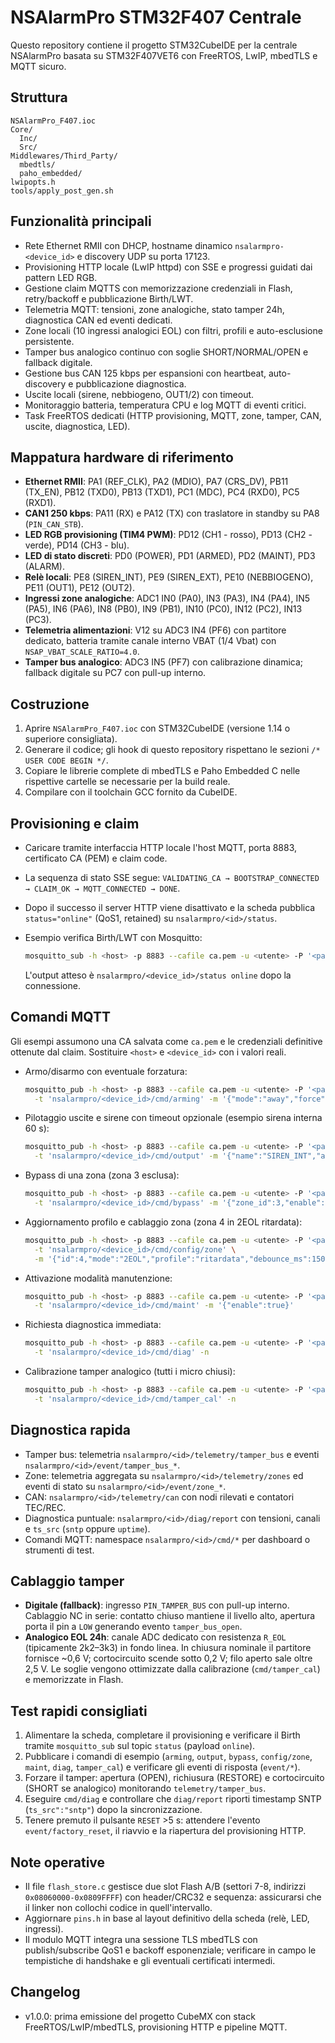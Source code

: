 # NSAlarmPro STM32F407 Centrale

Questo repository contiene il progetto STM32CubeIDE per la centrale NSAlarmPro basata su STM32F407VET6 con FreeRTOS, LwIP, mbedTLS e MQTT sicuro.

## Struttura

```
NSAlarmPro_F407.ioc
Core/
  Inc/
  Src/
Middlewares/Third_Party/
  mbedtls/
  paho_embedded/
lwipopts.h
tools/apply_post_gen.sh
```

## Funzionalità principali

- Rete Ethernet RMII con DHCP, hostname dinamico `nsalarmpro-<device_id>` e discovery UDP su porta 17123.
- Provisioning HTTP locale (LwIP httpd) con SSE e progressi guidati dai pattern LED RGB.
- Gestione claim MQTTS con memorizzazione credenziali in Flash, retry/backoff e pubblicazione Birth/LWT.
- Telemetria MQTT: tensioni, zone analogiche, stato tamper 24h, diagnostica CAN ed eventi dedicati.
- Zone locali (10 ingressi analogici EOL) con filtri, profili e auto-esclusione persistente.
- Tamper bus analogico continuo con soglie SHORT/NORMAL/OPEN e fallback digitale.
- Gestione bus CAN 125 kbps per espansioni con heartbeat, auto-discovery e pubblicazione diagnostica.
- Uscite locali (sirene, nebbiogeno, OUT1/2) con timeout.
- Monitoraggio batteria, temperatura CPU e log MQTT di eventi critici.
- Task FreeRTOS dedicati (HTTP provisioning, MQTT, zone, tamper, CAN, uscite, diagnostica, LED).

## Mappatura hardware di riferimento

- **Ethernet RMII**: PA1 (REF_CLK), PA2 (MDIO), PA7 (CRS_DV), PB11 (TX_EN), PB12 (TXD0), PB13 (TXD1), PC1 (MDC), PC4 (RXD0), PC5 (RXD1).
- **CAN1 250 kbps**: PA11 (RX) e PA12 (TX) con traslatore in standby su PA8 (`PIN_CAN_STB`).
- **LED RGB provisioning (TIM4 PWM)**: PD12 (CH1 - rosso), PD13 (CH2 - verde), PD14 (CH3 - blu).
- **LED di stato discreti**: PD0 (POWER), PD1 (ARMED), PD2 (MAINT), PD3 (ALARM).
- **Relè locali**: PE8 (SIREN_INT), PE9 (SIREN_EXT), PE10 (NEBBIOGENO), PE11 (OUT1), PE12 (OUT2).
- **Ingressi zone analogiche**: ADC1 IN0 (PA0), IN3 (PA3), IN4 (PA4), IN5 (PA5), IN6 (PA6), IN8 (PB0), IN9 (PB1), IN10 (PC0), IN12 (PC2), IN13 (PC3).
- **Telemetria alimentazioni**: V12 su ADC3 IN4 (PF6) con partitore dedicato, batteria tramite canale interno VBAT (1/4 Vbat) con `NSAP_VBAT_SCALE_RATIO=4.0`.
- **Tamper bus analogico**: ADC3 IN5 (PF7) con calibrazione dinamica; fallback digitale su PC7 con pull-up interno.

## Costruzione

1. Aprire `NSAlarmPro_F407.ioc` con STM32CubeIDE (versione 1.14 o superiore consigliata).
2. Generare il codice; gli hook di questo repository rispettano le sezioni `/* USER CODE BEGIN */`.
3. Copiare le librerie complete di mbedTLS e Paho Embedded C nelle rispettive cartelle se necessarie per la build reale.
4. Compilare con il toolchain GCC fornito da CubeIDE.

## Provisioning e claim

- Caricare tramite interfaccia HTTP locale l'host MQTT, porta 8883, certificato CA (PEM) e claim code.
- La sequenza di stato SSE segue: `VALIDATING_CA → BOOTSTRAP_CONNECTED → CLAIM_OK → MQTT_CONNECTED → DONE`.
- Dopo il successo il server HTTP viene disattivato e la scheda pubblica `status="online"` (QoS1, retained) su `nsalarmpro/<id>/status`.
- Esempio verifica Birth/LWT con Mosquitto:

  ```bash
  mosquitto_sub -h <host> -p 8883 --cafile ca.pem -u <utente> -P '<password>' -t 'nsalarmpro/<device_id>/status' -v
  ```
  L'output atteso è `nsalarmpro/<device_id>/status online` dopo la connessione.

## Comandi MQTT

Gli esempi assumono una CA salvata come `ca.pem` e le credenziali definitive ottenute dal claim. Sostituire `<host>` e `<device_id>` con i valori reali.

- Armo/disarmo con eventuale forzatura:

  ```bash
  mosquitto_pub -h <host> -p 8883 --cafile ca.pem -u <utente> -P '<password>' \
    -t 'nsalarmpro/<device_id>/cmd/arming' -m '{"mode":"away","force":false}'
  ```

- Pilotaggio uscite e sirene con timeout opzionale (esempio sirena interna 60 s):

  ```bash
  mosquitto_pub -h <host> -p 8883 --cafile ca.pem -u <utente> -P '<password>' \
    -t 'nsalarmpro/<device_id>/cmd/output' -m '{"name":"SIREN_INT","action":"on","timeout_s":60}'
  ```

- Bypass di una zona (zona 3 esclusa):

  ```bash
  mosquitto_pub -h <host> -p 8883 --cafile ca.pem -u <utente> -P '<password>' \
    -t 'nsalarmpro/<device_id>/cmd/bypass' -m '{"zone_id":3,"enable":true}'
  ```

- Aggiornamento profilo e cablaggio zona (zona 4 in 2EOL ritardata):

  ```bash
  mosquitto_pub -h <host> -p 8883 --cafile ca.pem -u <utente> -P '<password>' \
    -t 'nsalarmpro/<device_id>/cmd/config/zone' \
    -m '{"id":4,"mode":"2EOL","profile":"ritardata","debounce_ms":150,"auto_excl_on":true}'
  ```

- Attivazione modalità manutenzione:

  ```bash
  mosquitto_pub -h <host> -p 8883 --cafile ca.pem -u <utente> -P '<password>' \
    -t 'nsalarmpro/<device_id>/cmd/maint' -m '{"enable":true}'
  ```

- Richiesta diagnostica immediata:

  ```bash
  mosquitto_pub -h <host> -p 8883 --cafile ca.pem -u <utente> -P '<password>' \
    -t 'nsalarmpro/<device_id>/cmd/diag' -n
  ```

- Calibrazione tamper analogico (tutti i micro chiusi):

  ```bash
  mosquitto_pub -h <host> -p 8883 --cafile ca.pem -u <utente> -P '<password>' \
    -t 'nsalarmpro/<device_id>/cmd/tamper_cal' -n
  ```

## Diagnostica rapida

- Tamper bus: telemetria `nsalarmpro/<id>/telemetry/tamper_bus` e eventi `nsalarmpro/<id>/event/tamper_bus_*`.
- Zone: telemetria aggregata su `nsalarmpro/<id>/telemetry/zones` ed eventi di stato su `nsalarmpro/<id>/event/zone_*`.
- CAN: `nsalarmpro/<id>/telemetry/can` con nodi rilevati e contatori TEC/REC.
- Diagnostica puntuale: `nsalarmpro/<id>/diag/report` con tensioni, canali e `ts_src` (`sntp` oppure `uptime`).
- Comandi MQTT: namespace `nsalarmpro/<id>/cmd/*` per dashboard o strumenti di test.

## Cablaggio tamper

- **Digitale (fallback)**: ingresso `PIN_TAMPER_BUS` con pull-up interno. Cablaggio NC in serie: contatto chiuso mantiene il livello alto, apertura porta il pin a `LOW` generando evento `tamper_bus_open`.
- **Analogico EOL 24h**: canale ADC dedicato con resistenza `R_EOL` (tipicamente 2k2–3k3) in fondo linea. In chiusura nominale il partitore fornisce ~0,6 V; cortocircuito scende sotto 0,2 V; filo aperto sale oltre 2,5 V. Le soglie vengono ottimizzate dalla calibrazione (`cmd/tamper_cal`) e memorizzate in Flash.

## Test rapidi consigliati

1. Alimentare la scheda, completare il provisioning e verificare il Birth tramite `mosquitto_sub` sul topic `status` (payload `online`).
2. Pubblicare i comandi di esempio (`arming`, `output`, `bypass`, `config/zone`, `maint`, `diag`, `tamper_cal`) e verificare gli eventi di risposta (`event/*`).
3. Forzare il tamper: apertura (OPEN), richiusura (RESTORE) e cortocircuito (SHORT se analogico) monitorando `telemetry/tamper_bus`.
4. Eseguire `cmd/diag` e controllare che `diag/report` riporti timestamp SNTP (`ts_src":"sntp"`) dopo la sincronizzazione.
5. Tenere premuto il pulsante `RESET` >5 s: attendere l'evento `event/factory_reset`, il riavvio e la riapertura del provisioning HTTP.

## Note operative

- Il file `flash_store.c` gestisce due slot Flash A/B (settori 7-8, indirizzi `0x08060000-0x0809FFFF`) con header/CRC32 e sequenza: assicurarsi che il linker non collochi codice in quell'intervallo.
- Aggiornare `pins.h` in base al layout definitivo della scheda (relè, LED, ingressi).
- Il modulo MQTT integra una sessione TLS mbedTLS con publish/subscribe QoS1 e backoff esponenziale; verificare in campo le tempistiche di handshake e gli eventuali certificati intermedi.

## Changelog

- v1.0.0: prima emissione del progetto CubeMX con stack FreeRTOS/LwIP/mbedTLS, provisioning HTTP e pipeline MQTT.
